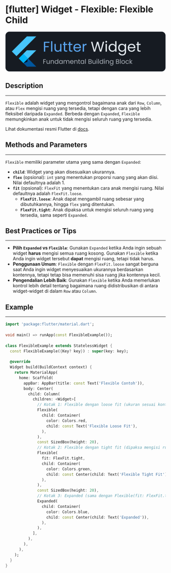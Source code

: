 # [flutter] Widget - Flexible: Flexible Child

![widget](https://raw.githubusercontent.com/oujisan/OuVault/main/img/flutter-widget.png)

## Description
---
`Flexible` adalah widget yang mengontrol bagaimana anak dari `Row`, `Column`, atau `Flex` mengisi ruang yang tersedia, tetapi dengan cara yang lebih fleksibel daripada `Expanded`. Berbeda dengan `Expanded`, `Flexible` memungkinkan anak untuk tidak mengisi seluruh ruang yang tersedia.

Lihat dokumentasi resmi Flutter di [docs](https://api.flutter.dev/flutter/widgets/Flexible-class.html).

## Methods and Parameters
---
`Flexible` memiliki parameter utama yang sama dengan `Expanded`:
* **`child`**: Widget yang akan disesuaikan ukurannya.
* **`flex`** (opsional): `int` yang menentukan proporsi ruang yang akan diisi. Nilai defaultnya adalah 1.
* **`fit`** (opsional): `FlexFit` yang menentukan cara anak mengisi ruang. Nilai defaultnya adalah `FlexFit.loose`.
    * **`FlexFit.loose`**: Anak dapat mengambil ruang sebesar yang dibutuhkannya, hingga `flex` yang ditentukan.
    * **`FlexFit.tight`**: Anak dipaksa untuk mengisi seluruh ruang yang tersedia, sama seperti `Expanded`.

## Best Practices or Tips
---
* **Pilih `Expanded` vs `Flexible`**: Gunakan `Expanded` ketika Anda ingin sebuah widget **harus** mengisi semua ruang kosong. Gunakan `Flexible` ketika Anda ingin widget tersebut **dapat** mengisi ruang, tetapi tidak harus.
* **Penggunaan Umum**: `Flexible` dengan `FlexFit.loose` sangat berguna saat Anda ingin widget menyesuaikan ukurannya berdasarkan kontennya, tetapi tetap bisa memenuhi sisa ruang jika kontennya kecil.
* **Pengendalian Lebih Baik**: Gunakan `Flexible` ketika Anda memerlukan kontrol lebih detail tentang bagaimana ruang didistribusikan di antara widget-widget di dalam `Row` atau `Column`.

## Example
---
```dart
import 'package:flutter/material.dart';

void main() => runApp(const FlexibleExample());

class FlexibleExample extends StatelessWidget {
  const FlexibleExample({Key? key}) : super(key: key);

  @override
  Widget build(BuildContext context) {
    return MaterialApp(
      home: Scaffold(
        appBar: AppBar(title: const Text('Flexible Contoh')),
        body: Center(
          child: Column(
            children: <Widget>[
              // Kotak 1: Flexible dengan loose fit (ukuran sesuai konten)
              Flexible(
                child: Container(
                  color: Colors.red,
                  child: const Text('Flexible Loose Fit'),
                ),
              ),
              const SizedBox(height: 20),
              // Kotak 2: Flexible dengan tight fit (dipaksa mengisi ruang)
              Flexible(
                fit: FlexFit.tight,
                child: Container(
                  color: Colors.green,
                  child: const Center(child: Text('Flexible Tight Fit')),
                ),
              ),
              const SizedBox(height: 20),
              // Kotak 3: Expanded (sama dengan Flexible(fit: FlexFit.tight))
              Expanded(
                child: Container(
                  color: Colors.blue,
                  child: const Center(child: Text('Expanded')),
                ),
              ),
            ],
          ),
        ),
      ),
    );
  }
}